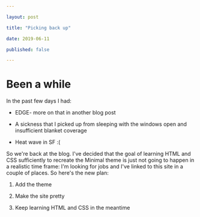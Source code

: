 ```yaml
---

layout: post

title: "Picking back up"

date: 2019-06-11

published: false

---
```




# Been a while



In the past few days I had:

* EDGE- more on that in another blog post

* A sickness that I picked up from sleeping with the windows open and insufficient blanket coverage

* Heat wave in SF :(



So we're back at the blog. I've decided that the goal of learning HTML and CSS sufficiently to recreate the Minimal theme is just not going to happen in a realistic time frame: I'm looking for jobs and I've linked to this site in a couple of places. So here's the new plan:



1. Add the theme

2. Make the site pretty

3. Keep learning HTML and CSS in the meantime